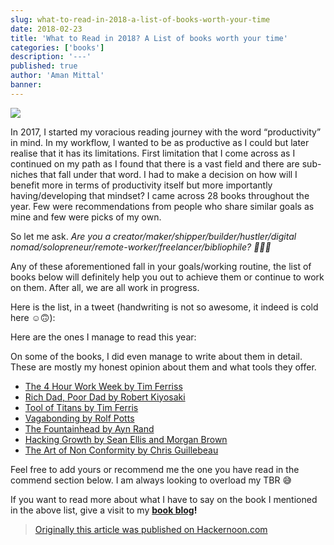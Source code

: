 ```yaml
---
slug: what-to-read-in-2018-a-list-of-books-worth-your-time
date: 2018-02-23
title: 'What to Read in 2018? A List of books worth your time'
categories: ['books']
description: '---'
published: true
author: 'Aman Mittal'
banner:
---
```


![](https://cdn-images-1.medium.com/max/2560/1*UAvm14jjt3OdRSbdOuBfTg.png)

In 2017, I started my voracious reading journey with the word “productivity” in mind. In my workflow, I wanted to be as productive as I could but later realise that it has its limitations. First limitation that I come across as I continued on my path as I found that there is a vast field and there are sub-niches that fall under that word. I had to make a decision on how will I benefit more in terms of productivity itself but more importantly having/developing that mindset? I came across 28 books throughout the year. Few were recommendations from people who share similar goals as mine and few were picks of my own.

So let me ask. _Are you a_ _creator/maker/shipper/builder/hustler/digital nomad/solopreneur/remote-worker/freelancer/bibliophile? 🚀🚀🚀_

Any of these aforementioned fall in your goals/working routine, the list of books below will definitely help you out to achieve them or continue to work on them. After all, we are all work in progress.

Here is the list, in a tweet (handwriting is not so awesome, it indeed is cold here ☺️🙃):

Here are the ones I manage to read this year:

On some of the books, I did even manage to write about them in detail. These are mostly my honest opinion about them and what tools they offer.

- [The 4 Hour Work Week by Tim Ferriss](https://amandeepmittal.wordpress.com/2017/12/14/book-review-the-4-hour-work-week-by-tim-ferriss/)
- [Rich Dad, Poor Dad by Robert Kiyosaki](https://amandeepmittal.wordpress.com/2016/12/07/book-review-rich-dad-poor-dad-by-robert-kiyosaki/)
- [Tool of Titans by Tim Ferris](https://amandeepmittal.wordpress.com/2016/12/30/book-review-tools-of-titans-by-tim-ferriss/)
- [Vagabonding by Rolf Potts](https://amandeepmittal.wordpress.com/2017/11/21/book-review-vagabonding-an-uncommon-guide-to-the-art-of-long-term-world-travel-by-rolf-potts/)
- [The Fountainhead by Ayn Rand](https://amandeepmittal.wordpress.com/2015/12/05/book-review-the-fountainhead-by-ayn-rand/)
- [Hacking Growth by Sean Ellis and Morgan Brown](https://artplusmarketing.com/hacking-growth-by-sean-ellis-morgan-brown-71a518d85fdf)
- [The Art of Non Conformity by Chris Guillebeau](https://amandeepmittal.wordpress.com/2017/08/08/book-review-the-art-of-non-conformity-by-chris-guillebeau/)

Feel free to add yours or recommend me the one you have read in the commend section below. I am always looking to overload my TBR 😅

If you want to read more about what I have to say on the book I mentioned in the above list, give a visit to my [**book blog**](http://readingbooks.blog/)**!**

> [Originally this article was published on Hackernoon.com](https://medium.com/hackernoon/what-to-read-in-2018-a-list-of-books-worth-your-time-acacf62d941)

